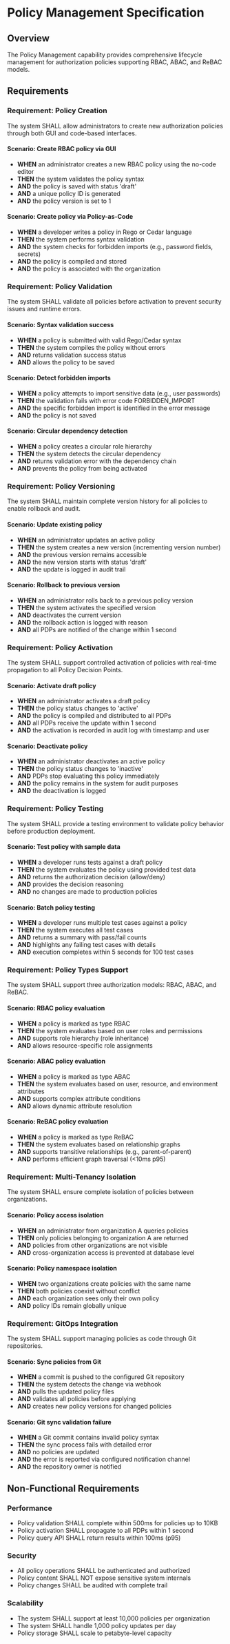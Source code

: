 # Policy Management Specification

## Overview
The Policy Management capability provides comprehensive lifecycle management for authorization policies supporting RBAC, ABAC, and ReBAC models.

## Requirements

### Requirement: Policy Creation
The system SHALL allow administrators to create new authorization policies through both GUI and code-based interfaces.

#### Scenario: Create RBAC policy via GUI
- **WHEN** an administrator creates a new RBAC policy using the no-code editor
- **THEN** the system validates the policy syntax
- **AND** the policy is saved with status 'draft'
- **AND** a unique policy ID is generated
- **AND** the policy version is set to 1

#### Scenario: Create policy via Policy-as-Code
- **WHEN** a developer writes a policy in Rego or Cedar language
- **THEN** the system performs syntax validation
- **AND** the system checks for forbidden imports (e.g., password fields, secrets)
- **AND** the policy is compiled and stored
- **AND** the policy is associated with the organization

### Requirement: Policy Validation
The system SHALL validate all policies before activation to prevent security issues and runtime errors.

#### Scenario: Syntax validation success
- **WHEN** a policy is submitted with valid Rego/Cedar syntax
- **THEN** the system compiles the policy without errors
- **AND** returns validation success status
- **AND** allows the policy to be saved

#### Scenario: Detect forbidden imports
- **WHEN** a policy attempts to import sensitive data (e.g., user passwords)
- **THEN** the validation fails with error code FORBIDDEN_IMPORT
- **AND** the specific forbidden import is identified in the error message
- **AND** the policy is not saved

#### Scenario: Circular dependency detection
- **WHEN** a policy creates a circular role hierarchy
- **THEN** the system detects the circular dependency
- **AND** returns validation error with the dependency chain
- **AND** prevents the policy from being activated

### Requirement: Policy Versioning
The system SHALL maintain complete version history for all policies to enable rollback and audit.

#### Scenario: Update existing policy
- **WHEN** an administrator updates an active policy
- **THEN** the system creates a new version (incrementing version number)
- **AND** the previous version remains accessible
- **AND** the new version starts with status 'draft'
- **AND** the update is logged in audit trail

#### Scenario: Rollback to previous version
- **WHEN** an administrator rolls back to a previous policy version
- **THEN** the system activates the specified version
- **AND** deactivates the current version
- **AND** the rollback action is logged with reason
- **AND** all PDPs are notified of the change within 1 second

### Requirement: Policy Activation
The system SHALL support controlled activation of policies with real-time propagation to all Policy Decision Points.

#### Scenario: Activate draft policy
- **WHEN** an administrator activates a draft policy
- **THEN** the policy status changes to 'active'
- **AND** the policy is compiled and distributed to all PDPs
- **AND** all PDPs receive the update within 1 second
- **AND** the activation is recorded in audit log with timestamp and user

#### Scenario: Deactivate policy
- **WHEN** an administrator deactivates an active policy
- **THEN** the policy status changes to 'inactive'
- **AND** PDPs stop evaluating this policy immediately
- **AND** the policy remains in the system for audit purposes
- **AND** the deactivation is logged

### Requirement: Policy Testing
The system SHALL provide a testing environment to validate policy behavior before production deployment.

#### Scenario: Test policy with sample data
- **WHEN** a developer runs tests against a draft policy
- **THEN** the system evaluates the policy using provided test data
- **AND** returns the authorization decision (allow/deny)
- **AND** provides the decision reasoning
- **AND** no changes are made to production policies

#### Scenario: Batch policy testing
- **WHEN** a developer runs multiple test cases against a policy
- **THEN** the system executes all test cases
- **AND** returns a summary with pass/fail counts
- **AND** highlights any failing test cases with details
- **AND** execution completes within 5 seconds for 100 test cases

### Requirement: Policy Types Support
The system SHALL support three authorization models: RBAC, ABAC, and ReBAC.

#### Scenario: RBAC policy evaluation
- **WHEN** a policy is marked as type RBAC
- **THEN** the system evaluates based on user roles and permissions
- **AND** supports role hierarchy (role inheritance)
- **AND** allows resource-specific role assignments

#### Scenario: ABAC policy evaluation
- **WHEN** a policy is marked as type ABAC
- **THEN** the system evaluates based on user, resource, and environment attributes
- **AND** supports complex attribute conditions
- **AND** allows dynamic attribute resolution

#### Scenario: ReBAC policy evaluation
- **WHEN** a policy is marked as type ReBAC
- **THEN** the system evaluates based on relationship graphs
- **AND** supports transitive relationships (e.g., parent-of-parent)
- **AND** performs efficient graph traversal (<10ms p95)

### Requirement: Multi-Tenancy Isolation
The system SHALL ensure complete isolation of policies between organizations.

#### Scenario: Policy access isolation
- **WHEN** an administrator from organization A queries policies
- **THEN** only policies belonging to organization A are returned
- **AND** policies from other organizations are not visible
- **AND** cross-organization access is prevented at database level

#### Scenario: Policy namespace isolation
- **WHEN** two organizations create policies with the same name
- **THEN** both policies coexist without conflict
- **AND** each organization sees only their own policy
- **AND** policy IDs remain globally unique

### Requirement: GitOps Integration
The system SHALL support managing policies as code through Git repositories.

#### Scenario: Sync policies from Git
- **WHEN** a commit is pushed to the configured Git repository
- **THEN** the system detects the change via webhook
- **AND** pulls the updated policy files
- **AND** validates all policies before applying
- **AND** creates new policy versions for changed policies

#### Scenario: Git sync validation failure
- **WHEN** a Git commit contains invalid policy syntax
- **THEN** the sync process fails with detailed error
- **AND** no policies are updated
- **AND** the error is reported via configured notification channel
- **AND** the repository owner is notified

## Non-Functional Requirements

### Performance
- Policy validation SHALL complete within 500ms for policies up to 10KB
- Policy activation SHALL propagate to all PDPs within 1 second
- Policy query API SHALL return results within 100ms (p95)

### Security
- All policy operations SHALL be authenticated and authorized
- Policy content SHALL NOT expose sensitive system internals
- Policy changes SHALL be audited with complete trail

### Scalability
- The system SHALL support at least 10,000 policies per organization
- The system SHALL handle 1,000 policy updates per day
- Policy storage SHALL scale to petabyte-level capacity
